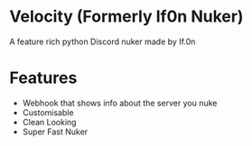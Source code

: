 # Velocity (Formerly If0n Nuker)
A feature rich python Discord nuker made by If.0n

# Features
- Webhook that shows info about the server you nuke
- Customisable
- Clean Looking
- Super Fast Nuker
